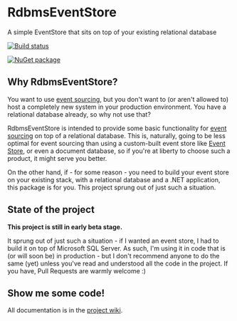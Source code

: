 # RdbmsEventStore

A simple EventStore that sits on top of your existing relational database

[![Build status](https://ci.appveyor.com/api/projects/status/suiwieeiqjw7ljpa/branch/master?svg=true)](https://ci.appveyor.com/project/tlycken/rdbmseventstore)

[![NuGet package](https://img.shields.io/nuget/v/RdbmsEventStore.svg)](https://nuget.org/packages/RdbmsEventStore)

## Why RdbmsEventStore?

You want to use [event sourcing](https://martinfowler.com/eaaDev/EventSourcing.html), but you don't want to (or aren't allowed to) host a completely new system in your production environment. You have a relational database already, so why not use that?

RdbmsEventStore is intended to provide some basic functionality for [event sourcing](https://martinfowler.com/eaaDev/EventSourcing.html) on top of a relational database. This is, naturally, going to be less optimal for event sourcing than using a custom-built event store like [Event Store](https://eventstore.org/), or even a document database, so if you're at liberty to choose such a product, it might serve you better.

On the other hand, if - for some reason - you need to build your event store on your existing stack, with a relational database and a .NET application, this package is for you. This project sprung out of just such a situation.

## State of the project

**This project is still in early beta stage.**

It sprung out of just such a situation - if I wanted an event store, I had to build it on top of Microsoft SQL Server. As such, I'm using it in code that is (or will soon be) in production - but I don't recommend anyone to do the same (yet) unless you've read and understood all the code in the project. If you have, Pull Requests are warmly welcome :)

## Show me some code!

All documentation is in the [project wiki](https://github.com/tlycken/RdbmsEventStore/wiki).